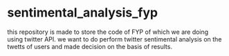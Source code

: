 # sentimental_analysis_fyp
this repository is made to store the code of FYP of which we are doing using twitter API. we want to do perform twitter sentimental analysis on the twetts of users and made decision on the basis of results.
